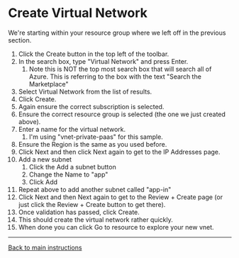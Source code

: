 # Create Virtual Network

We're starting within your resource group where we left off in the previous section.

1. Click the Create button in the top left of the toolbar.
1. In the search box, type "Virtual Network" and press Enter.
	1. Note this is NOT the top most search box that will search all of Azure.  This is referring to the box with the text "Search the Marketplace"
1. Select Virtual Network from the list of results.
1. Click Create.
1. Again ensure the correct subscription is selected.
1. Ensure the correct resource group is selected (the one we just created above).
1. Enter a name for the virtual network.
	1. I'm using "vnet-private-paas" for this sample.
1. Ensure the Region is the same as you used before.
1. Click Next and then click Next again to get to the IP Addresses page.
1. Add a new subnet
	1. Click the Add a subnet button
	1. Change the Name to "app"
	1. Click Add
1. Repeat above to add another subnet called "app-in"
1. Click Next and then Next again to get to the Review + Create page (or just click the Review + Create button to get there).
1. Once validation has passed, click Create.
1. This should create the virtual network rather quickly.
1. When done you can click Go to resource to explore your new vnet.

---
[Back to main instructions](/README.md)